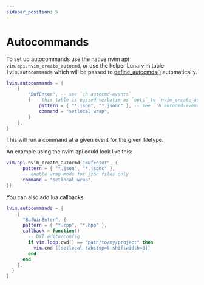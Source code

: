 ```yaml
---
sidebar_position: 5
---
```


# Autocommands

To set up autocommands use the native nvim api `vim.api.nvim_create_autocmd`, or use the helper Lunarvim table `lvim.autocommands` which will be passed to [define_autocmds()](https://github.com/LunarVim/lunarvim/blob/3475f7675d8928b49c85878dfc2912407de57342/lua/lvim/core/autocmds.lua#L177) automatically.

```lua
lvim.autocommands = {
    {
        "BufEnter", -- see `:h autocmd-events`
        { -- this table is passed verbatim as `opts` to `nvim_create_autocmd`
            pattern = { "*.json", "*.jsonc" }, -- see `:h autocmd-events`
            command = "setlocal wrap",
        }
    },
}
```

This will run a command at a given event for the given filetype.

An example using the nvim api could look like this:

```lua
vim.api.nvim_create_autocmd("BufEnter", {
	  pattern = { "*.json", "*.jsonc" },
	  -- enable wrap mode for json files only
	  command = "setlocal wrap",
})
```

You can also add lua callbacks

```lua
lvim.autocommands = {
    {
      "BufWinEnter", {
      pattern = { "*.cpp", "*.hpp" },
      callback = function()
        -- DYI editorconfig
        if vim.loop.cwd() == "path/to/my/project" then
          vim.cmd [[setlocal tabstop=8 shiftwidth=8]]
        end
      end
    },
  }
}
```
